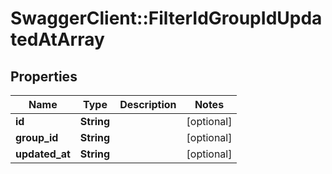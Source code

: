 # SwaggerClient::FilterIdGroupIdUpdatedAtArray

## Properties
Name | Type | Description | Notes
------------ | ------------- | ------------- | -------------
**id** | **String** |  | [optional] 
**group_id** | **String** |  | [optional] 
**updated_at** | **String** |  | [optional] 


